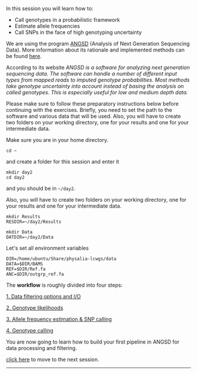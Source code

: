 
In this session you will learn how to:
* Call genotypes in a probabilistic framework
* Estimate allele frequencies
* Call SNPs in the face of high genotyping uncertainty

We are using the program [ANGSD](http://popgen.dk/angsd/index.php/ANGSD) (Analysis of Next Generation Sequencing Data).
More information about its rationale and implemented methods can be found [here](http://www.ncbi.nlm.nih.gov/pubmed/25420514).

According to its website *ANGSD is a software for analyzing next generation sequencing data. The software can handle a number of different input 
types from mapped reads to imputed genotype probabilities. Most methods take genotype uncertainty into account instead of basing the analysis on called genotypes. 
This is especially useful for low and medium depth data.*

Please make sure to follow these preparatory instructions below before continuing with the exercises. 
Briefly, you need to set the path to the software and various data that will be used.
Also, you will have to create two folders on your working directory, one for your results and one for your intermediate data.

Make sure you are in your home directory.
```
cd ~
```
and create a folder for this session and enter it
```
mkdir day2
cd day2
```
and you should be in `~/day2`.

Also, you will have to create two folders on your working directory, one for your results and one for your intermediate data.
```
mkdir Results
RESDIR=~/day2/Results

mkdir Data
DATDIR=~/day2/Data
```
Let's set all environment variables
```
DIR=/home/ubuntu/Share/physalia-lcwgs/data
DATA=$DIR/BAMS
REF=$DIR/Ref.fa
ANC=$DIR/outgrp_ref.fa
```

The **workflow** is roughly divided into four steps:

[1. Data filtering options and I/O](https://github.com/nt246/physalia-lcwgs/blob/main/day_2/markdowns/01_filtering.md)

[2. Genotype likelihoods](https://github.com/nt246/physalia-lcwgs/blob/main/day_2/markdowns/02_likelihoods.md)

[3. Allele frequency estimation & SNP calling](https://github.com/nt246/physalia-lcwgs/blob/main/day_2/markdowns/03_allele_frequencies.md)

[4. Genotype calling](https://github.com/nt246/physalia-lcwgs/blob/main/day_2/markdowns/04_genotype.md)

You are now going to learn how to build your first pipeline in ANGSD for data processing and filtering.

[click here](https://github.com/nt246/physalia-lcwgs/blob/main/day_2/markdowns/01_filtering.md) to move to the next session.

-----------------------------------------------



